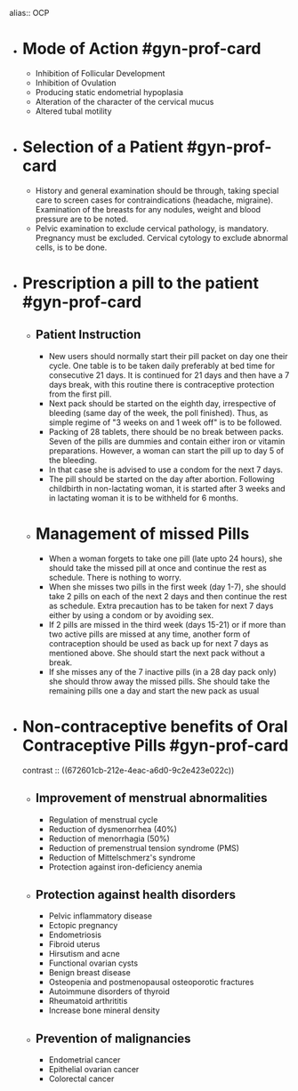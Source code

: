alias:: OCP

- # Mode of Action #gyn-prof-card
	- Inhibition of Follicular Development
	- Inhibition of Ovulation
	- Producing static endometrial hypoplasia
	- Alteration of the character of the cervical mucus
	- Altered tubal motility
- # Selection of a Patient #gyn-prof-card
	- History and general examination should be through, taking special care to screen cases for contraindications (headache, migraine). Examination of the breasts for any nodules, weight and blood pressure are to be noted.
	- Pelvic examination to exclude cervical pathology, is mandatory. Pregnancy must be excluded. Cervical cytology to exclude abnormal cells, is to be done.
- # Prescription a pill to the patient #gyn-prof-card
	- ## Patient Instruction
		- New users should normally start their pill packet on day one their cycle. One table is to be taken daily preferably at bed time for consecutive 21 days. It is continued for 21 days and then have a 7 days break, with this routine there is contraceptive protection from the first pill.
		- Next pack should be started on the eighth day, irrespective of bleeding (same day of the week, the poll finished). Thus, as simple regime of "3 weeks on and 1 week off" is to be followed.
		- Packing of 28 tablets, there should be no break between packs. Seven of the pills are dummies and contain either iron or vitamin preparations. However, a woman can start the pill up to day 5 of the bleeding.
		- In that case she is advised to use a condom for the next 7 days.
		- The pill should be started on the day after abortion. Following childbirth in non-lactating woman, it is started after 3 weeks and in lactating woman it is to be withheld for 6 months.
	- # Management of missed Pills
		- When a woman forgets to take one pill (late upto 24 hours), she should take the missed pill at once and continue the rest as schedule. There is nothing to worry.
		- When she misses two pills in the first week (day 1-7), she should take 2 pills on each of the next 2 days and then continue the rest as schedule. Extra precaution has to be taken for next 7 days either by using a condom or by avoiding sex.
		- If 2 pills are missed in the third week (days 15-21) or if more than two active pills are missed at any time, another form of contraception should be used as back up for next 7 days as mentioned above. She should start the next pack without a break.
		- If she misses any of the 7 inactive pills (in a 28 day pack only) she should throw away the missed pills. She should take the remaining pills one a day and start the new pack as usual
- # Non-contraceptive benefits of Oral Contraceptive Pills #gyn-prof-card
  contrast :: ((672601cb-212e-4eac-a6d0-9c2e423e022c))
	- ## Improvement of menstrual abnormalities
		- Regulation of menstrual cycle
		- Reduction of dysmenorrhea (40%)
		- Reduction of menorrhagia (50%)
		- Reduction of premenstrual tension syndrome (PMS)
		- Reduction of Mittelschmerz's syndrome
		- Protection against iron-deficiency anemia
	- ## Protection against health disorders
		- Pelvic inflammatory disease
		- Ectopic pregnancy
		- Endometriosis
		- Fibroid uterus
		- Hirsutism and acne
		- Functional ovarian cysts
		- Benign breast disease
		- Osteopenia and postmenopausal osteoporotic fractures
		- Autoimmune disorders of thyroid
		- Rheumatoid arthrititis
		- Increase bone mineral density
	- ## Prevention of malignancies
		- Endometrial cancer
		- Epithelial ovarian cancer
		- Colorectal cancer